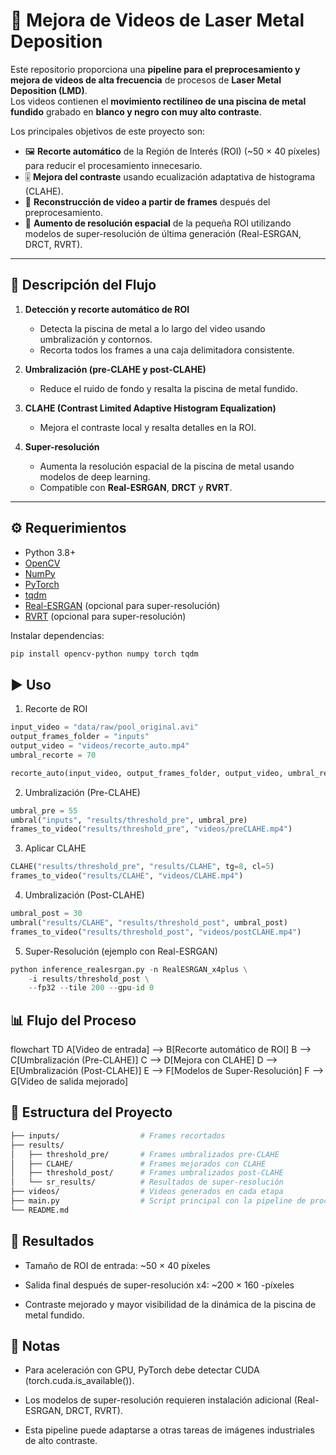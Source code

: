 # 🔬 Mejora de Videos de Laser Metal Deposition

Este repositorio proporciona una **pipeline para el preprocesamiento y mejora de videos de alta frecuencia** de procesos de **Laser Metal Deposition (LMD)**.  
Los videos contienen el **movimiento rectilíneo de una piscina de metal fundido** grabado en **blanco y negro con muy alto contraste**.  

Los principales objetivos de este proyecto son:
- 🖼️ **Recorte automático** de la Región de Interés (ROI) (~50 × 40 píxeles) para reducir el procesamiento innecesario.  
- 🎚️ **Mejora del contraste** usando ecualización adaptativa de histograma (CLAHE).  
- 🎥 **Reconstrucción de video a partir de frames** después del preprocesamiento.  
- 🚀 **Aumento de resolución espacial** de la pequeña ROI utilizando modelos de super-resolución de última generación (Real-ESRGAN, DRCT, RVRT).  

---

## 📂 Descripción del Flujo

1. **Detección y recorte automático de ROI**  
   - Detecta la piscina de metal a lo largo del video usando umbralización y contornos.  
   - Recorta todos los frames a una caja delimitadora consistente.  

2. **Umbralización (pre-CLAHE y post-CLAHE)**  
   - Reduce el ruido de fondo y resalta la piscina de metal fundido.  

3. **CLAHE (Contrast Limited Adaptive Histogram Equalization)**  
   - Mejora el contraste local y resalta detalles en la ROI.  

4. **Super-resolución**  
   - Aumenta la resolución espacial de la piscina de metal usando modelos de deep learning.  
   - Compatible con **Real-ESRGAN**, **DRCT** y **RVRT**.  

---

## ⚙️ Requerimientos

- Python 3.8+
- [OpenCV](https://opencv.org/)  
- [NumPy](https://numpy.org/)  
- [PyTorch](https://pytorch.org/)  
- [tqdm](https://github.com/tqdm/tqdm)  
- [Real-ESRGAN](https://github.com/xinntao/Real-ESRGAN) (opcional para super-resolución)  
- [RVRT](https://github.com/JingyunLiang/RVRT) (opcional para super-resolución)  

Instalar dependencias:

```bash
pip install opencv-python numpy torch tqdm
```
## ▶️ Uso
1. Recorte de ROI
```python
input_video = "data/raw/pool_original.avi"
output_frames_folder = "inputs"
output_video = "videos/recorte_auto.mp4"
umbral_recorte = 70

recorte_auto(input_video, output_frames_folder, output_video, umbral_recorte)
```
2. Umbralización (Pre-CLAHE)
```python
umbral_pre = 55
umbral("inputs", "results/threshold_pre", umbral_pre)
frames_to_video("results/threshold_pre", "videos/preCLAHE.mp4")
```
3. Aplicar CLAHE
```python
CLAHE("results/threshold_pre", "results/CLAHE", tg=8, cl=5)
frames_to_video("results/CLAHE", "videos/CLAHE.mp4")
```
4. Umbralización (Post-CLAHE)
```python
umbral_post = 30
umbral("results/CLAHE", "results/threshold_post", umbral_post)
frames_to_video("results/threshold_post", "videos/postCLAHE.mp4")
```
5. Super-Resolución (ejemplo con Real-ESRGAN)
```python
python inference_realesrgan.py -n RealESRGAN_x4plus \
    -i results/threshold_post \
    --fp32 --tile 200 --gpu-id 0
```
## 📊 Flujo del Proceso

flowchart TD
    A[Video de entrada] --> B[Recorte automático de ROI]
    B --> C[Umbralización (Pre-CLAHE)]
    C --> D[Mejora con CLAHE]
    D --> E[Umbralización (Post-CLAHE)]
    E --> F[Modelos de Super-Resolución]
    F --> G[Video de salida mejorado]

## 📁 Estructura del Proyecto
```bash
├── inputs/                  # Frames recortados
├── results/
│   ├── threshold_pre/       # Frames umbralizados pre-CLAHE
│   ├── CLAHE/               # Frames mejorados con CLAHE
│   ├── threshold_post/      # Frames umbralizados post-CLAHE
│   └── sr_results/          # Resultados de super-resolución
├── videos/                  # Videos generados en cada etapa
├── main.py                  # Script principal con la pipeline de procesamiento
└── README.md
```
## 🚀 Resultados
- Tamaño de ROI de entrada: ~50 × 40 píxeles

- Salida final después de super-resolución x4: ~200 × 160 -píxeles

- Contraste mejorado y mayor visibilidad de la dinámica de la piscina de metal fundido.

## 📌 Notas
- Para aceleración con GPU, PyTorch debe detectar CUDA (torch.cuda.is_available()).

- Los modelos de super-resolución requieren instalación adicional (Real-ESRGAN, DRCT, RVRT).

- Esta pipeline puede adaptarse a otras tareas de imágenes industriales de alto contraste.


